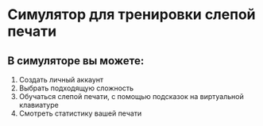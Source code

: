 # Симулятор для тренировки слепой печати #  
## В симуляторе вы можете: ##  
1. Создать личный аккаунт  
2. Выбрать подходящую сложность  
3. Обучаться слепой печати, с помощью подсказок на виртуальной клавиатуре  
4. Смотреть статистику вашей печати  
